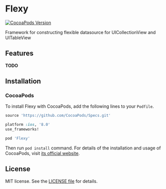 # Flexy

[![CocoaPods Version](https://img.shields.io/cocoapods/v/Flexy.svg?style=flat)](http://cocoapods.org/pods/Flexy)

Framework for constructing flexible datasource for UICollectionView and UITableView

## Features

**TODO**

## Installation

### CocoaPods

To install Flexy with CocoaPods, add the following lines to your `Podfile`.

```ruby
source 'https://github.com/CocoaPods/Specs.git'

platform :ios, '8.0'
use_frameworks!

pod 'Flexy'
```

Then run `pod install` command. For details of the installation and usage of CocoaPods, visit [its official website](https://cocoapods.org).


## License

MIT license. See the [LICENSE file](LICENSE.txt) for details.
